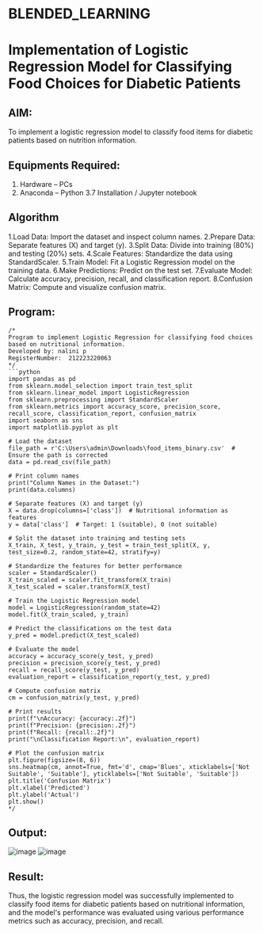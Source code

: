 # BLENDED_LEARNING
# Implementation of Logistic Regression Model for Classifying Food Choices for Diabetic Patients

## AIM:
To implement a logistic regression model to classify food items for diabetic patients based on nutrition information.

## Equipments Required:
1. Hardware – PCs
2. Anaconda – Python 3.7 Installation / Jupyter notebook

## Algorithm
1.Load Data: Import the dataset and inspect column names.
2.Prepare Data: Separate features (X) and target (y).
3.Split Data: Divide into training (80%) and testing (20%) sets.
4.Scale Features: Standardize the data using StandardScaler.
5.Train Model: Fit a Logistic Regression model on the training data.
6.Make Predictions: Predict on the test set.
7.Evaluate Model: Calculate accuracy, precision, recall, and classification report.
8.Confusion Matrix: Compute and visualize confusion matrix.


## Program:
```
/*
Program to implement Logistic Regression for classifying food choices based on nutritional information.
Developed by: nalini p
RegisterNumber:  212223220063
*/
```python
import pandas as pd
from sklearn.model_selection import train_test_split
from sklearn.linear_model import LogisticRegression
from sklearn.preprocessing import StandardScaler
from sklearn.metrics import accuracy_score, precision_score, recall_score, classification_report, confusion_matrix
import seaborn as sns
import matplotlib.pyplot as plt

# Load the dataset
file_path = r'C:\Users\admin\Downloads\food_items_binary.csv'  # Ensure the path is corrected
data = pd.read_csv(file_path)

# Print column names
print("Column Names in the Dataset:")
print(data.columns)

# Separate features (X) and target (y)
X = data.drop(columns=['class'])  # Nutritional information as features
y = data['class']  # Target: 1 (suitable), 0 (not suitable)

# Split the dataset into training and testing sets
X_train, X_test, y_train, y_test = train_test_split(X, y, test_size=0.2, random_state=42, stratify=y)

# Standardize the features for better performance
scaler = StandardScaler()
X_train_scaled = scaler.fit_transform(X_train)
X_test_scaled = scaler.transform(X_test)

# Train the Logistic Regression model
model = LogisticRegression(random_state=42)
model.fit(X_train_scaled, y_train)

# Predict the classifications on the test data
y_pred = model.predict(X_test_scaled)

# Evaluate the model
accuracy = accuracy_score(y_test, y_pred)
precision = precision_score(y_test, y_pred)
recall = recall_score(y_test, y_pred)
evaluation_report = classification_report(y_test, y_pred)

# Compute confusion matrix
cm = confusion_matrix(y_test, y_pred)

# Print results
print(f"\nAccuracy: {accuracy:.2f}")
print(f"Precision: {precision:.2f}")
print(f"Recall: {recall:.2f}")
print("\nClassification Report:\n", evaluation_report)

# Plot the confusion matrix
plt.figure(figsize=(8, 6))
sns.heatmap(cm, annot=True, fmt='d', cmap='Blues', xticklabels=['Not Suitable', 'Suitable'], yticklabels=['Not Suitable', 'Suitable'])
plt.title('Confusion Matrix')
plt.xlabel('Predicted')
plt.ylabel('Actual')
plt.show() 
*/
```

## Output:
![image](https://github.com/user-attachments/assets/2d4b7c50-41c3-4d6f-a40b-9606e651d585)
![image](https://github.com/user-attachments/assets/1db3b5b8-0b2c-45b8-a7ea-b3aa61d48470)


## Result:
Thus, the logistic regression model was successfully implemented to classify food items for diabetic patients based on nutritional information, and the model's performance was evaluated using various performance metrics such as accuracy, precision, and recall.
